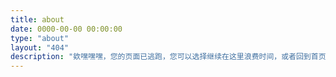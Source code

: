 ```yaml
---
title: about
date: 0000-00-00 00:00:00
type: "about"
layout: "404"
description: "欸嘿嘿嘿，您的页面已逃跑，您可以选择继续在这里浪费时间，或者回到首页"
---
```

